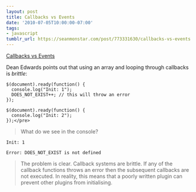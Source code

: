 ```yaml
---
layout: post
title: Callbacks vs Events
date: '2010-07-05T10:00:00-07:00'
tags:
- javascript
tumblr_url: https://seanmonstar.com/post/773331630/callbacks-vs-events
---
```

[Callbacks vs Events](http://dean.edwards.name/weblog/2009/03/callbacks-vs-events/)  

Dean Edwards points out that using an array and looping through callbacks is _brittle_:

    $(document).ready(function() {
      console.log("Init: 1");
      DOES_NOT_EXIST++; // this will throw an error
    });
    
    $(document).ready(function() {
      console.log("Init: 2");
    });</pre>

> What do we see in the console?

    Init: 1
    
    Error: DOES_NOT_EXIST is not defined

> The problem is clear. Callback systems are brittle. If any of the callback functions throws an error then the subsequent callbacks are not executed. In reality, this means that a poorly written plugin can prevent other plugins from initialising.

